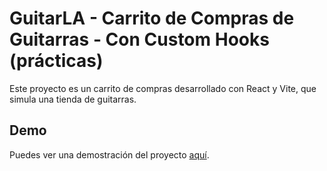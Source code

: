 # GuitarLA - Carrito de Compras de Guitarras - Con Custom Hooks (prácticas)

Este proyecto es un carrito de compras desarrollado con React y Vite, que simula una tienda de guitarras.

## Demo

Puedes ver una demostración del proyecto [aquí](https://guitarlaarg.netlify.app/).


